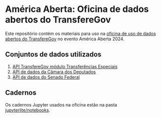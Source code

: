 # América Aberta: Oficina de dados abertos do TransfereGov

Este repositório contém os materiais para uso na
[oficina de uso de dados abertos do TransfereGov](https://atividades.americaaberta.org/2024/talk/WLJZAC/)
no evento América Aberta 2024.

## Conjuntos de dados utilizados

1. [API TransfereGov módulo Transferências Especiais](https://docs.api.transferegov.gestao.gov.br/transferenciasespeciais/)
2. [API de dados da Câmara dos Deputados](https://dadosabertos.camara.leg.br/swagger/api.html)
3. [API de dados do Senado Federal](https://legis.senado.leg.br/dadosabertos/docs/index.html)

## Cadernos

Os cadernos Jupyter usados na oficina estão na pasta
[jupyterlite/notebooks](jupyterlite/notebooks).
